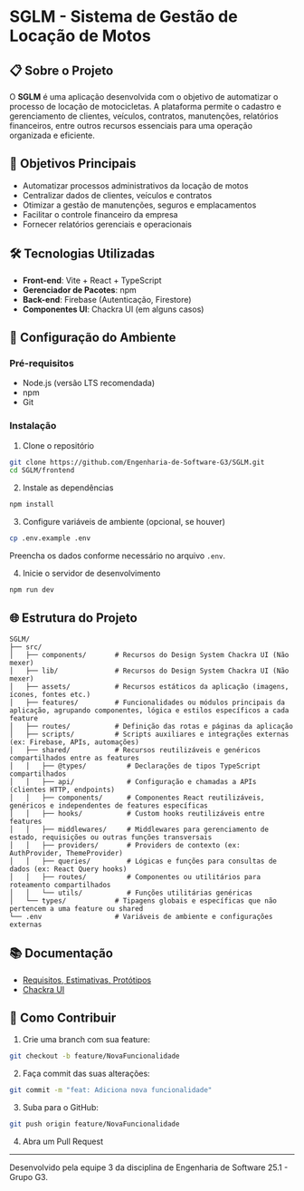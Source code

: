 # SGLM - Sistema de Gestão de Locação de Motos

## 📋 Sobre o Projeto

O **SGLM** é uma aplicação desenvolvida com o objetivo de automatizar o processo de locação de motocicletas. A plataforma permite o cadastro e gerenciamento de clientes, veículos, contratos, manutenções, relatórios financeiros, entre outros recursos essenciais para uma operação organizada e eficiente.

## 🎯 Objetivos Principais

- Automatizar processos administrativos da locação de motos
- Centralizar dados de clientes, veículos e contratos
- Otimizar a gestão de manutenções, seguros e emplacamentos
- Facilitar o controle financeiro da empresa
- Fornecer relatórios gerenciais e operacionais

## 🛠 Tecnologias Utilizadas

- **Front-end**: Vite + React + TypeScript
- **Gerenciador de Pacotes**: npm
- **Back-end**: Firebase (Autenticação, Firestore)
- **Componentes UI**: Chackra UI (em alguns casos)

## 🔧 Configuração do Ambiente

### Pré-requisitos

- Node.js (versão LTS recomendada)
- npm
- Git

### Instalação

1. Clone o repositório

```bash
git clone https://github.com/Engenharia-de-Software-G3/SGLM.git
cd SGLM/frontend
```

2. Instale as dependências

```bash
npm install
```

3. Configure variáveis de ambiente (opcional, se houver)

```bash
cp .env.example .env
```

Preencha os dados conforme necessário no arquivo `.env`.

4. Inicie o servidor de desenvolvimento

```bash
npm run dev
```

## 🌐 Estrutura do Projeto

```
SGLM/
├── src/
│   ├── components/       # Recursos do Design System Chackra UI (Não mexer)
│   ├── lib/              # Recursos do Design System Chackra UI (Não mexer)
│   ├── assets/           # Recursos estáticos da aplicação (imagens, ícones, fontes etc.)
│   ├── features/         # Funcionalidades ou módulos principais da aplicação, agrupando componentes, lógica e estilos específicos a cada feature
│   ├── routes/           # Definição das rotas e páginas da aplicação
│   ├── scripts/          # Scripts auxiliares e integrações externas (ex: Firebase, APIs, automações)
│   ├── shared/           # Recursos reutilizáveis e genéricos compartilhados entre as features
│   │   ├── @types/          # Declarações de tipos TypeScript compartilhados
│   │   ├── api/             # Configuração e chamadas a APIs (clientes HTTP, endpoints)
│   │   ├── components/      # Componentes React reutilizáveis, genéricos e independentes de features específicas
│   │   ├── hooks/           # Custom hooks reutilizáveis entre features
│   │   ├── middlewares/     # Middlewares para gerenciamento de estado, requisições ou outras funções transversais
│   │   ├── providers/       # Providers de contexto (ex: AuthProvider, ThemeProvider)
│   │   ├── queries/         # Lógicas e funções para consultas de dados (ex: React Query hooks)
│   │   ├── routes/          # Componentes ou utilitários para roteamento compartilhados
│   │   └── utils/           # Funções utilitárias genéricas
│   └── types/            # Tipagens globais e específicas que não pertencem a uma feature ou shared
└── .env                  # Variáveis de ambiente e configurações externas

```

## 📚 Documentação

- [Requisitos, Estimativas, Protótipos](https://docs.google.com/document/d/1Xex4aP1tCsKe45UkSGv53z8S6qXWfaMmSoEfx87UPuY/edit?tab=t.0)
- [Chackra UI](https://chakra-ui.com/docs/components/concepts/overview)

## 🤝 Como Contribuir

1. Crie uma branch com sua feature:

```bash
git checkout -b feature/NovaFuncionalidade
```

2. Faça commit das suas alterações:

```bash
git commit -m "feat: Adiciona nova funcionalidade"
```

3. Suba para o GitHub:

```bash
git push origin feature/NovaFuncionalidade
```

4. Abra um Pull Request

---

Desenvolvido pela equipe 3 da disciplina de Engenharia de Software 25.1 - Grupo G3.